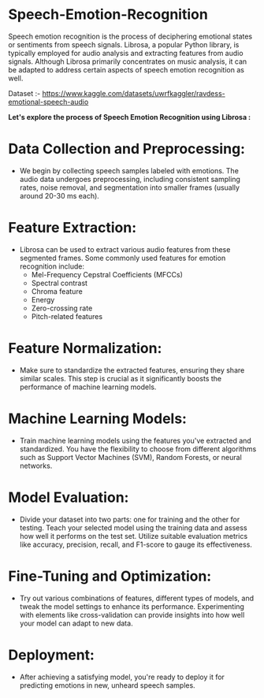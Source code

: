 # Speech-Emotion-Recognition

Speech emotion recognition is the process of deciphering emotional states or sentiments from speech signals. Librosa, a popular Python library, is typically employed for audio analysis and extracting features from audio signals. Although Librosa primarily concentrates on music analysis, it can be adapted to address certain aspects of speech emotion recognition as well.

Dataset :- https://www.kaggle.com/datasets/uwrfkaggler/ravdess-emotional-speech-audio


**Let's explore the process of Speech Emotion Recognition using Librosa :**

# Data Collection and Preprocessing:
  + We begin by collecting speech samples labeled with emotions. The audio data undergoes preprocessing, including consistent sampling rates, noise removal, and segmentation into smaller frames (usually around 20-30 ms each).

# Feature Extraction:
  + Librosa can be used to extract various audio features from these segmented frames. Some commonly used features for emotion recognition include:
      + Mel-Frequency Cepstral Coefficients (MFCCs)
      + Spectral contrast
      + Chroma feature
      + Energy
      + Zero-crossing rate
      + Pitch-related features

# Feature Normalization:
  + Make sure to standardize the extracted features, ensuring they share similar scales. This step is crucial as it significantly boosts the performance of machine learning models.

# Machine Learning Models:
  + Train machine learning models using the features you've extracted and standardized. You have the flexibility to choose from different algorithms such as Support Vector Machines (SVM), Random Forests, or neural networks.

# Model Evaluation:
  + Divide your dataset into two parts: one for training and the other for testing. Teach your selected model using the training data and assess how well it performs on the test set. Utilize suitable evaluation metrics like accuracy, precision, recall, and F1-score to         gauge its effectiveness.

# Fine-Tuning and Optimization:
  + Try out various combinations of features, different types of models, and tweak the model settings to enhance its performance. Experimenting with elements like cross-validation can provide insights into how well your model can adapt to new data.
      
# Deployment:
  + After achieving a satisfying model, you're ready to deploy it for predicting emotions in new, unheard speech samples.
 
 
